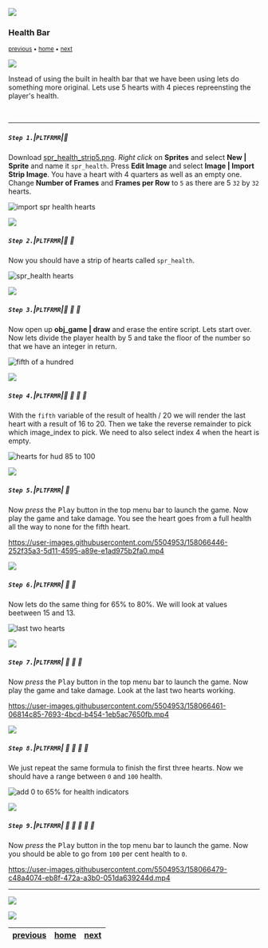 ![](../images/line3.png)

### Health Bar

<sub>[previous](../ground-hazards/README.md#user-content-ground-hazards) • [home](../README.md#user-content-gms2-top-down-shooter) • [next](../lives/README.md#user-content-lives)</sub>

![](../images/line3.png)

Instead of using the built in health bar that we have been using lets do something more original.  Lets use 5 hearts with 4 pieces repreensting the player's health.

<br>

---


##### `Step 1.`\|`PLTFRMR`|:small_blue_diamond:

Download [spr_health_strip5.png](images/spr_health_strip5.png). *Right click* on **Sprites** and select **New | Sprite** and name it `spr_health`. Press **Edit Image** and select **Image | Import Strip Image**. You have a heart with 4 quarters as well as an empty one.  Change **Number of Frames** and **Frames per Row** to `5` as there are 5 `32` by `32` hearts.

![import spr health hearts](images/healthHearts.png)

![](../images/line2.png)

##### `Step 2.`\|`PLTFRMR`|:small_blue_diamond: :small_blue_diamond: 

Now you should have a strip of hearts called `spr_health`.

![spr_health hearts](images/stripOfHearts.png)

![](../images/line2.png)

##### `Step 3.`\|`PLTFRMR`|:small_blue_diamond: :small_blue_diamond: :small_blue_diamond:

Now open up **obj_game | draw** and erase the entire script.  Lets start over. Now lets divide the player health by 5 and take the floor of the number so that we have an integer in return.

![fifth of a hundred](images/FifthOfHun.png)

![](../images/line2.png)

##### `Step 4.`\|`PLTFRMR`|:small_blue_diamond: :small_blue_diamond: :small_blue_diamond: :small_blue_diamond:

With the `fifth` variable of the result of health / 20 we will render the last heart with a result of 16 to 20.  Then we take the reverse remainder to pick which image_index to pick.  We need to also select index 4 when the heart is empty.

![hearts for hud 85 to 100](images/hearts85.png)

![](../images/line2.png)

##### `Step 5.`\|`PLTFRMR`| :small_orange_diamond:

Now *press* the <kbd>Play</kbd> button in the top menu bar to launch the game. Now play the game and take damage.  You see the heart goes from a full health all the way to none for the fifth heart.

https://user-images.githubusercontent.com/5504953/158066446-252f35a3-5d11-4595-a89e-e1ad975b2fa0.mp4

![](../images/line2.png)

##### `Step 6.`\|`PLTFRMR`| :small_orange_diamond: :small_blue_diamond:

Now lets do the same thing for 65% to 80%.  We will look at values beetween 15 and 13.

![last two hearts](images/lastTwoHeartws.png)

![](../images/line2.png)

##### `Step 7.`\|`PLTFRMR`| :small_orange_diamond: :small_blue_diamond: :small_blue_diamond:

Now *press* the <kbd>Play</kbd> button in the top menu bar to launch the game. Now play the game and take damage.  Look at the last two hearts working.

https://user-images.githubusercontent.com/5504953/158066461-06814c85-7693-4bcd-b454-1eb5ac7650fb.mp4

![](../images/line2.png)

##### `Step 8.`\|`PLTFRMR`| :small_orange_diamond: :small_blue_diamond: :small_blue_diamond: :small_blue_diamond:

We just repeat the same formula to finish the first three hearts. Now we should have a range between `0` and `100` health.

![add 0 to 65% for health indicators](images/restOfHealth.png)

![](../images/line2.png)

##### `Step 9.`\|`PLTFRMR`| :small_orange_diamond: :small_blue_diamond: :small_blue_diamond: :small_blue_diamond: :small_blue_diamond:

Now *press* the <kbd>Play</kbd> button in the top menu bar to launch the game. Now you should be able to go from `100` per cent health to `0`. 

https://user-images.githubusercontent.com/5504953/158066479-c48a4074-eb8f-472a-a3b0-051da639244d.mp4

___


![](../images/line.png)

<!-- <img src="https://via.placeholder.com/1000x100/45D7CA/000000/?text=Next Up - Lives"> -->

![](../images/line.png)

| [previous](../ground-hazards/README.md#user-content-ground-hazards)| [home](../README.md#user-content-gms2-top-down-shooter) | [next](../lives/README.md#user-content-lives)|
|---|---|---|
